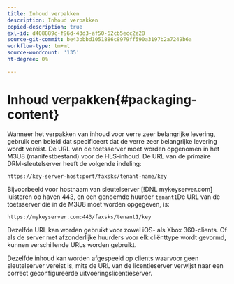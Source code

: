 ```yaml
---
title: Inhoud verpakken
description: Inhoud verpakken
copied-description: true
exl-id: d408889c-f96d-43d3-af50-62cb5ecc2e28
source-git-commit: be43bbbd1051886c8979ff590a3197b2a7249b6a
workflow-type: tm+mt
source-wordcount: '135'
ht-degree: 0%

---
```


# Inhoud verpakken{#packaging-content}

Wanneer het verpakken van inhoud voor verre zeer belangrijke levering, gebruik een beleid dat specificeert dat de verre zeer belangrijke levering wordt vereist. De URL van de toetsserver moet worden opgenomen in het M3U8 (manifestbestand) voor de HLS-inhoud. De URL van de primaire DRM-sleutelserver heeft de volgende indeling:

```
https://key-server-host:port/faxsks/tenant-name/key
```

Bijvoorbeeld voor hostnaam van sleutelserver [!DNL mykeyserver.com] luisteren op haven 443, en een genoemde huurder `tenant1`De URL van de toetsserver die in de M3U8 moet worden opgegeven, is:

```
https://mykeyserver.com:443/faxsks/tenant1/key
```

Dezelfde URL kan worden gebruikt voor zowel iOS- als Xbox 360-clients. Of als de server met afzonderlijke huurders voor elk cliënttype wordt gevormd, kunnen verschillende URLs worden gebruikt.

Dezelfde inhoud kan worden afgespeeld op clients waarvoor geen sleutelserver vereist is, mits de URL van de licentieserver verwijst naar een correct geconfigureerde uitvoeringslicentieserver.
